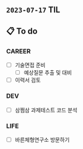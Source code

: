 ## `2023-07-17` TIL

## 📋 To do

### CAREER

- [ ] 기술면접 준비
  - [ ] 예상질문 추출 및 대비
- [ ] 이력서 검토

### DEV

- [ ] 삼쩜삼 과제테스트 코드 분석

### LIFE

- [ ] 바른체형연구소 방문하기